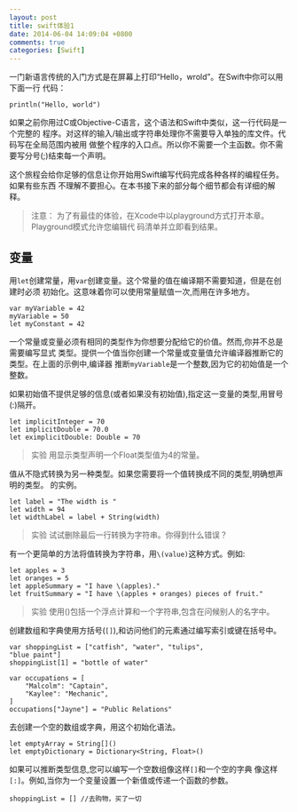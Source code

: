 ```yaml
---
layout: post
title: swift体验1
date: 2014-06-04 14:09:04 +0800
comments: true
categories: [Swift]
---
```



一门新语言传统的入门方式是在屏幕上打印“Hello，wrold”。在Swift中你可以用下面一行
代码：

    println("Hello, world")

如果之前你用过C或Objective-C语言，这个语法和Swift中类似，这一行代码是一个完整的
程序。对这样的输入/输出或字符串处理你不需要导入单独的库文件。代码写在全局范围内被用
做整个程序的入口点。所以你不需要一个主函数。你不需要写分号(;)结束每一个声明。

这个旅程会给你足够的信息让你开始用Swift编写代码完成各种各样的编程任务。如果有些东西
不理解不要担心。在本书接下来的部分每个细节都会有详细的解释。

>注意：
为了有最佳的体验，在Xcode中以playground方式打开本章。Playground模式允许您编辑代
码清单并立即看到结果。


## 变量
用`let`创建常量，用`var`创建变量。这个常量的值在编译期不需要知道，但是在创建时必须
初始化。这意味着你可以使用常量赋值一次,而用在许多地方。

    var myVariable = 42
    myVariable = 50
    let myConstant = 42

一个常量或变量必须有相同的类型作为你想要分配给它的价值。然而,你并不总是需要编写显式
类型。提供一个值当你创建一个常量或变量值允许编译器推断它的类型。在上面的示例中,编译器
推断`myVariable`是一个整数,因为它的初始值是一个整数。

如果初始值不提供足够的信息(或者如果没有初始值),指定这一变量的类型,用冒号(:)隔开。

    let implicitInteger = 70
    let implicitDouble = 70.0
    let eximplicitDouble: Double = 70

>实验
用显示类型声明一个Float类型值为4的常量。

值从不隐式转换为另一种类型。如果您需要将一个值转换成不同的类型,明确想声明的类型。
的实例。

    let label = "The width is "
    let width = 94
    let widthLabel = label + String(width)

>实验
试试删除最后一行转换为字符串。你得到什么错误？

有一个更简单的方法将值转换为字符串，用`\(value)`这种方式。例如:

    let apples = 3
    let oranges = 5
    let appleSummary = "I have \(apples)."
    let fruitSummary = "I have \(apples + oranges) pieces of fruit."

>实验
使用\()包括一个浮点计算和一个字符串,包含在问候别人的名字中。

创建数组和字典使用方括号(`[]`),和访问他们的元素通过编写索引或键在括号中。

    var shoppingList = ["catfish", "water", "tulips",
    "blue paint"]
    shoppingList[1] = "bottle of water"

    var occupations = [
        "Malcolm": "Captain",
        "Kaylee": "Mechanic",
    ]
    occupations["Jayne"] = "Public Relations"

去创建一个空的数组或字典，用这个初始化语法。

    let emptyArray = String[]()
    let emptyDictionary = Dictionary<String, Float>()

如果可以推断类型信息,您可以编写一个空数组像这样`[]`和一个空的字典
像这样`[:]`。例如,当你为一个变量设置一个新值或传递一个函数的参数。

    shoppingList = [] //去购物，买了一切
